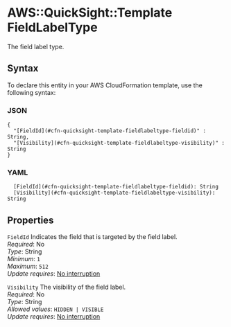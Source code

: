 # AWS::QuickSight::Template FieldLabelType<a name="aws-properties-quicksight-template-fieldlabeltype"></a>

The field label type\.

## Syntax<a name="aws-properties-quicksight-template-fieldlabeltype-syntax"></a>

To declare this entity in your AWS CloudFormation template, use the following syntax:

### JSON<a name="aws-properties-quicksight-template-fieldlabeltype-syntax.json"></a>

```
{
  "[FieldId](#cfn-quicksight-template-fieldlabeltype-fieldid)" : String,
  "[Visibility](#cfn-quicksight-template-fieldlabeltype-visibility)" : String
}
```

### YAML<a name="aws-properties-quicksight-template-fieldlabeltype-syntax.yaml"></a>

```
  [FieldId](#cfn-quicksight-template-fieldlabeltype-fieldid): String
  [Visibility](#cfn-quicksight-template-fieldlabeltype-visibility): String
```

## Properties<a name="aws-properties-quicksight-template-fieldlabeltype-properties"></a>

`FieldId` <a name="cfn-quicksight-template-fieldlabeltype-fieldid"></a>
Indicates the field that is targeted by the field label\.  
_Required_: No  
_Type_: String  
_Minimum_: `1`  
_Maximum_: `512`  
_Update requires_: [No interruption](https://docs.aws.amazon.com/AWSCloudFormation/latest/UserGuide/using-cfn-updating-stacks-update-behaviors.html#update-no-interrupt)

`Visibility` <a name="cfn-quicksight-template-fieldlabeltype-visibility"></a>
The visibility of the field label\.  
_Required_: No  
_Type_: String  
_Allowed values_: `HIDDEN | VISIBLE`  
_Update requires_: [No interruption](https://docs.aws.amazon.com/AWSCloudFormation/latest/UserGuide/using-cfn-updating-stacks-update-behaviors.html#update-no-interrupt)
